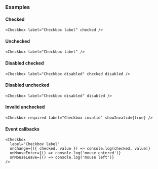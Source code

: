 ### Examples

#### Checked

```
<Checkbox label="Checkbox label" checked />
```

#### Unchecked

```
<Checkbox label="Checkbox label" />
```

#### Disabled checked

```
<Checkbox label="Checkbox disabled" checked disabled />
```

#### Disabled unchecked

```
<Checkbox label="Checkbox disabled" disabled />
```

#### Invalid unchecked

```
<Checkbox required label="Checkbox invalid" showInvalid={true} />
```

#### Event callbacks

```
<Checkbox
  label="Checkbox label"
  onChange={({ checked, value }) => console.log(checked, value)}
  onMouseEnter={() => console.log('mouse entered')}
  onMouseLeave={() => console.log('mouse left')}
/>
```
